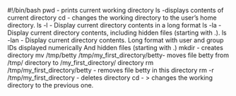 #!/bin/bash
pwd - prints current working directory
ls -displays contents of current directory
cd - changes the working directory to the user’s home directory.
ls -l - Display current directory contents in a long format
ls -la - Display current directory contents, including hidden files (starting with .).
ls -lan - Display current directory contents. Long format with user and group IDs displayed numerically And hidden files (starting with .)
mkdir - creates directory
mv /tmp/betty /tmp/my_first_directory/betty- moves file betty from /tmp/ directory to /my_first_directory/ directory
rm /tmp/my_first_directory/betty - removes file betty in this directory
rm -r /tmp/my_first_directory - deletes directory
cd - > changes the working directory to the previous one.
